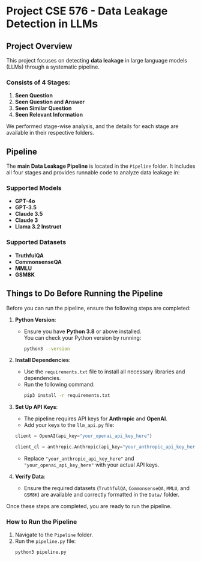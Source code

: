# Project CSE 576 - Data Leakage Detection in LLMs

## Project Overview
This project focuses on detecting **data leakage** in large language models (LLMs) through a systematic pipeline. 

### Consists of 4 Stages:
1. **Seen Question**
2. **Seen Question and Answer**
3. **Seen Similar Question**
4. **Seen Relevant Information**

We performed stage-wise analysis, and the details for each stage are available in their respective folders.

## Pipeline
The **main Data Leakage Pipeline** is located in the `Pipeline` folder. It includes all four stages and provides runnable code to analyze data leakage in:

### Supported Models
- **GPT-4o**
- **GPT-3.5**
- **Claude 3.5**
- **Claude 3**
- **Llama 3.2 Instruct**

### Supported Datasets
- **TruthfulQA**
- **CommonsenseQA**
- **MMLU**
- **GSM8K**

## Things to Do Before Running the Pipeline
Before you can run the pipeline, ensure the following steps are completed:

1. **Python Version**:
   - Ensure you have **Python 3.8** or above installed.  
     You can check your Python version by running:
     ```bash
     python3 --version
     ```

2. **Install Dependencies**:
   - Use the `requirements.txt` file to install all necessary libraries and dependencies.
   - Run the following command:
     ```bash
     pip3 install -r requirements.txt
     ```

3. **Set Up API Keys**:
   - The pipeline requires API keys for **Anthropic** and **OpenAI**.
   - Add your keys to the `llm_api.py` file:
    ```python
    client = OpenAI(api_key="your_openai_api_key_here")
    ```
    ```python
    client_cl = anthropic.Anthropic(api_key="your_anthropic_api_key_here")
    ```
   - Replace `"your_anthropic_api_key_here"` and `"your_openai_api_key_here"` with your actual API keys.

4. **Verify Data**:
   - Ensure the required datasets (`TruthfulQA`, `CommonsenseQA`, `MMLU`, and `GSM8K`) are available and correctly formatted in the `Data/` folder.  

Once these steps are completed, you are ready to run the pipeline.


### How to Run the Pipeline
1. Navigate to the `Pipeline` folder.
2. Run the `pipeline.py` file:
   ```bash
   python3 pipeline.py
